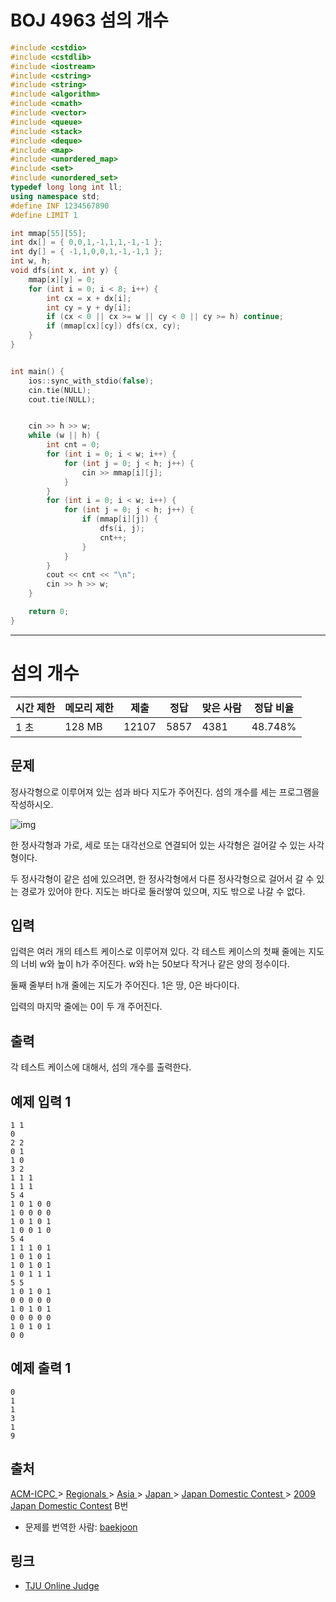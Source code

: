 # BOJ 4963 섬의 개수

```c++
#include <cstdio>
#include <cstdlib>
#include <iostream>
#include <cstring>
#include <string>
#include <algorithm>
#include <cmath>
#include <vector>
#include <queue>
#include <stack>
#include <deque>
#include <map>
#include <unordered_map>
#include <set>
#include <unordered_set>
typedef long long int ll;
using namespace std;
#define INF 1234567890
#define LIMIT 1

int mmap[55][55];
int dx[] = { 0,0,1,-1,1,1,-1,-1 };
int dy[] = { -1,1,0,0,1,-1,-1,1 };
int w, h;
void dfs(int x, int y) {
	mmap[x][y] = 0;
	for (int i = 0; i < 8; i++) {
		int cx = x + dx[i];
		int cy = y + dy[i];
		if (cx < 0 || cx >= w || cy < 0 || cy >= h) continue;
		if (mmap[cx][cy]) dfs(cx, cy);
	}
}


int main() {
	ios::sync_with_stdio(false);
	cin.tie(NULL);
	cout.tie(NULL);


	cin >> h >> w;
	while (w || h) {
		int cnt = 0;
		for (int i = 0; i < w; i++) {
			for (int j = 0; j < h; j++) {
				cin >> mmap[i][j];
			}
		}
		for (int i = 0; i < w; i++) {
			for (int j = 0; j < h; j++) {
				if (mmap[i][j]) {
					dfs(i, j);
					cnt++;
				}
			}
		}
		cout << cnt << "\n";
		cin >> h >> w;
	}

	return 0;
}


```



---

# 섬의 개수

| 시간 제한 | 메모리 제한 | 제출  | 정답 | 맞은 사람 | 정답 비율 |
| --------- | ----------- | ----- | ---- | --------- | --------- |
| 1 초      | 128 MB      | 12107 | 5857 | 4381      | 48.748%   |

## 문제

정사각형으로 이루어져 있는 섬과 바다 지도가 주어진다. 섬의 개수를 세는 프로그램을 작성하시오.

![img](https://www.acmicpc.net/upload/images/island.png)

한 정사각형과 가로, 세로 또는 대각선으로 연결되어 있는 사각형은 걸어갈 수 있는 사각형이다. 

두 정사각형이 같은 섬에 있으려면, 한 정사각형에서 다른 정사각형으로 걸어서 갈 수 있는 경로가 있어야 한다. 지도는 바다로 둘러쌓여 있으며, 지도 밖으로 나갈 수 없다.

## 입력

입력은 여러 개의 테스트 케이스로 이루어져 있다. 각 테스트 케이스의 첫째 줄에는 지도의 너비 w와 높이 h가 주어진다. w와 h는 50보다 작거나 같은 양의 정수이다.

둘째 줄부터 h개 줄에는 지도가 주어진다. 1은 땅, 0은 바다이다.

입력의 마지막 줄에는 0이 두 개 주어진다.

## 출력

각 테스트 케이스에 대해서, 섬의 개수를 출력한다.



## 예제 입력 1

```
1 1
0
2 2
0 1
1 0
3 2
1 1 1
1 1 1
5 4
1 0 1 0 0
1 0 0 0 0
1 0 1 0 1
1 0 0 1 0
5 4
1 1 1 0 1
1 0 1 0 1
1 0 1 0 1
1 0 1 1 1
5 5
1 0 1 0 1
0 0 0 0 0
1 0 1 0 1
0 0 0 0 0
1 0 1 0 1
0 0
```

## 예제 출력 1

```
0
1
1
3
1
9
```



## 출처

[ACM-ICPC ](https://www.acmicpc.net/category/1)> [Regionals ](https://www.acmicpc.net/category/7)> [Asia ](https://www.acmicpc.net/category/42)> [Japan ](https://www.acmicpc.net/category/43)> [Japan Domestic Contest ](https://www.acmicpc.net/category/44)> [2009 Japan Domestic Contest](https://www.acmicpc.net/category/detail/203) B번

- 문제를 번역한 사람: [baekjoon](https://www.acmicpc.net/user/baekjoon)

## 링크

- [TJU Online Judge](http://acm.tju.edu.cn/toj/showp3780.html)



